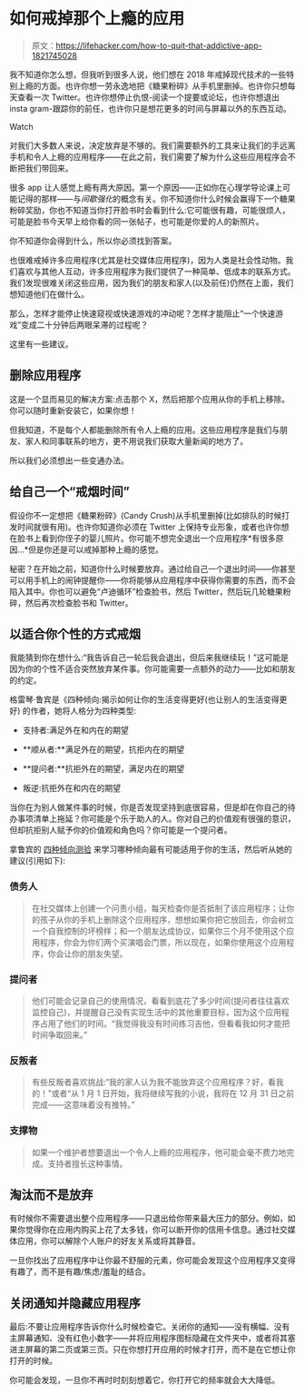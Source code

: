 # 如何戒掉那个上瘾的应用

> 原文：<https://lifehacker.com/how-to-quit-that-addictive-app-1821745028>

我不知道你怎么想，但我听到很多人说，他们想在 2018 年戒掉现代技术的一些特别上瘾的方面。也许你想一劳永逸地把《糖果粉碎》从手机里删掉。也许你只想每天查看一次 Twitter。也许你想停止仇恨-阅读一个提要或论坛，也许你想退出 insta gram-跟踪你的前任，也许你只是想花更多的时间与屏幕以外的东西互动。

Watch

对我们大多数人来说，决定放弃是不够的。我们需要额外的工具来让我们的手远离手机和令人上瘾的应用程序——在此之前，我们需要了解为什么这些应用程序会不断把我们带回来。

很多 app 让人感觉上瘾有两大原因。第一个原因——正如你在心理学导论课上可能记得的那样——与*间歇强化*的概念有关。你不知道你什么时候会赢得下一个糖果粉碎奖励，你也不知道当你打开脸书时会看到什么:它可能很有趣，可能很烦人，可能是脸书今天早上给你看的同一张帖子，也可能是你爱的人的新照片。

你不知道你会得到什么，所以你必须找到答案。

也很难戒掉许多应用程序(尤其是社交媒体应用程序)，因为人类是社会性动物。我们喜欢与其他人互动，许多应用程序为我们提供了一种简单、低成本的联系方式。我们发现很难关闭这些应用，因为我们的朋友和家人(以及前任)仍然在上面，我们想知道他们在做什么。

那么，怎样才能停止快速窥视或快速游戏的冲动呢？怎样才能阻止“一个快速游戏”变成二十分钟后两眼呆滞的过程呢？

这里有一些建议。

## 删除应用程序

这是一个显而易见的解决方案:点击那个 X，然后把那个应用从你的手机上移除。你可以随时重新安装它，如果你想！

但我知道，不是每个人都能删除所有令人上瘾的应用。这些应用程序是我们与朋友、家人和同事联系的地方，更不用说我们获取大量新闻的地方了。

所以我们必须想出一些变通办法。

## 给自己一个“戒烟时间”

假设你不一定想把《糖果粉碎》(Candy Crush)从手机里删掉(比如排队的时候打发时间就很有用)。也许你知道你必须在 Twitter 上保持专业形象，或者也许你想在脸书上看到你侄子的婴儿照片。你可能不想完全退出一个应用程序*有很多原因...*但是你还是可以戒掉那种上瘾的感觉。

秘密？在开始之前，知道你什么时候要放弃。通过给自己一个退出时间——你甚至可以用手机上的闹钟提醒你——你将能够从应用程序中获得你需要的东西，而不会陷入其中。你也可以避免“卢迪循环”检查脸书，然后 Twitter，然后玩几轮糖果粉碎，然后再次检查脸书和 Twitter。

## 以适合你个性的方式戒烟

我能猜到你在想什么:“我告诉自己一轮后我会退出，但后来我继续玩！”这可能是因为你的个性不适合突然放弃某件事。你可能需要一点额外的动力——比如和朋友的约定。

格雷琴·鲁宾是《四种倾向:揭示如何让你的生活变得更好(也让别人的生活变得更好) 的作者，她将人格分为四种类型:

*   支持者:满足外在和内在的期望

*   **顺从者:**满足外在的期望，抗拒内在的期望
*   **提问者:**抗拒外在的期望，满足内在的期望
*   叛逆:抗拒外在和内在的期望

当你在为别人做某件事的时候，你是否发现坚持到底很容易，但是却在你自己的待办事项清单上拖延？你可能是个乐于助人的人。你对自己的价值观有很强的意识，但却抗拒别人赋予你的价值观和角色吗？你可能是一个提问者。

拿鲁宾的 [四种倾向测验](https://www.surveygizmo.com/s3/3706759/Gretchen-Rubin-s-Quiz-The-Four-Tendencies) 来学习哪种倾向最有可能适用于你的生活，然后听从她的建议(引用如下):

### 债务人

> 在社交媒体上创建一个问责小组，每天检查你是否抵制了该应用程序；让你的孩子从你的手机上删除这个应用程序，想想如果你把它放回去，你会树立一个自我控制的坏榜样；和一个朋友达成协议，如果你三个月不使用这个应用程序，你会为你们两个买演唱会门票，所以现在，如果你使用这个应用程序，你会让你的朋友失望。

### 提问者

> 他们可能会记录自己的使用情况，看看到底花了多少时间(提问者往往喜欢监控自己)，并提醒自己没有实现生活中的其他重要目标，因为这个应用程序占用了他们的时间。“我觉得我没有时间练习吉他，但看看我如何才能把时间争取回来。”

### 反叛者

> 有些反叛者喜欢挑战:“我的家人认为我不能放弃这个应用程序？好，看我的！”或者“从 1 月 1 日开始，我将继续写我的小说，我将在 12 月 31 日之前完成——这意味着没有推特。”

### 支撑物

> 如果一个维护者想要退出一个令人上瘾的应用程序，他可能会毫不费力地完成。支持者擅长这种事情。

## 淘汰而不是放弃

有时候你不需要退出整个应用程序——只退出给你带来最大压力的部分。例如，如果你觉得你在应用内购买上花了太多钱，你可以断开你的信用卡信息。通过社交媒体应用，你可以解除个人账户的好友关系或将其静音。

一旦你找出了应用程序中让你最不舒服的元素，你可能会发现这个应用程序又变得有趣了，而不是有趣/焦虑/羞耻的结合。

## 关闭通知并隐藏应用程序

最后:不要让应用程序告诉你什么时候检查它。关闭你的通知——没有横幅、没有主屏幕通知、没有红色小数字——并将应用程序图标隐藏在文件夹中，或者将其塞进主屏幕的第二页或第三页。只在你想打开应用的时候才打开，而不是在它想让你打开的时候。

你可能会发现，一旦你不再时时刻刻想着它，你打开它的频率就会大大降低。